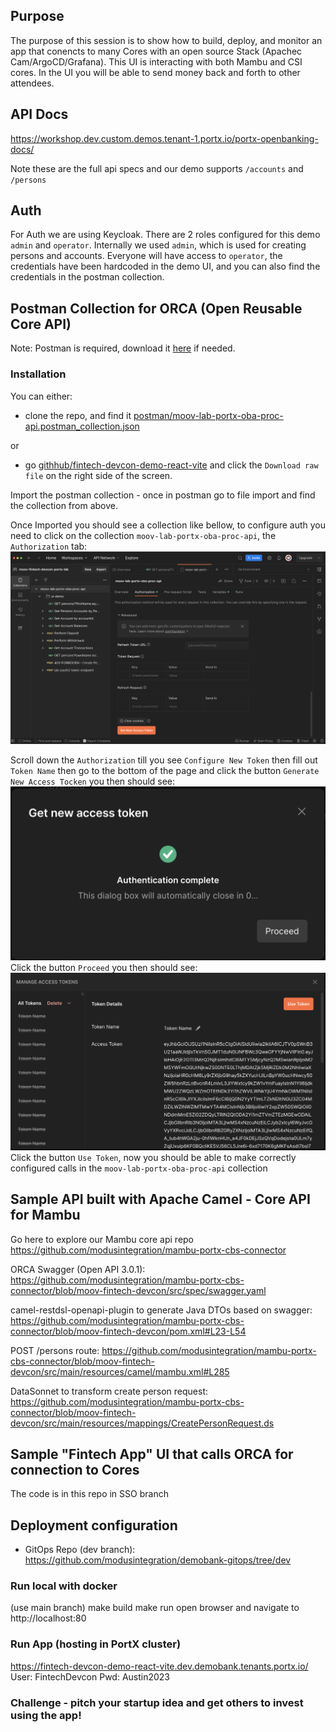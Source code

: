 ## Purpose

The purpose of this session is to show how to build, deploy, and monitor an app that conencts to many Cores with an open source Stack (Apachec Cam/ArgoCD/Grafana).
This UI is interacting with both Mambu and CSI cores.
In the UI you will be able to send money back and forth to other attendees.

## API Docs

https://workshop.dev.custom.demos.tenant-1.portx.io/portx-openbanking-docs/

Note these are the full api specs and our demo supports `/accounts` and `/persons`

## Auth

For Auth we are using Keycloak. There are 2 roles configured for this demo
`admin` and `operator`. Internally we used `admin`, which is used for creating persons and accounts. Everyone will
have access to `operator`, the credentials have been hardcoded in
the demo UI, and you can also find the credentials in the postman collection.

## Postman Collection for ORCA (Open Reusable Core API)

Note: Postman is required, download it [here](https://www.postman.com/downloads/) if needed.

### Installation

You can either:

- clone the repo, and find it [postman/moov-lab-portx-oba-proc-api.postman_collection.json](postman%2Fmoov-lab-portx-oba-proc-api.postman_collection.json)

or

- go [githhub/fintech-devcon-demo-react-vite](https://github.com/modusintegration/fintech-devcon-demo-react-vite/blob/main/postman/moov-lab-portx-oba-proc-api.postman_collection.json)
  and click the `Download raw file` on the right side of the screen.

Import the postman collection - once in postman go to file import and find the collection from above.

Once Imported you should see a collection like bellow, to configure auth you need to click on the collection `moov-lab-portx-oba-proc-api`, the `Authorization` tab:
![image (1).png](postman%2Fimage%20%281%29.png)

Scroll down the `Authorization` till you see `Configure New Token` then fill out `Token Name` then go to the bottom of the
page and click the button `Generate New Access Tocken` you then should see:
![image (2).png](postman%2Fimage%20%282%29.png)
Click the button `Proceed` you then should see:
![image (3).png](postman%2Fimage%20%283%29.png)
Click the button `Use Token`, now you should be able to make correctly configured calls in the `moov-lab-portx-oba-proc-api` collection

## Sample API built with Apache Camel - Core API for Mambu

Go here to explore our Mambu core api repo https://github.com/modusintegration/mambu-portx-cbs-connector

ORCA Swagger (Open API 3.0.1):
https://github.com/modusintegration/mambu-portx-cbs-connector/blob/moov-fintech-devcon/src/spec/swagger.yaml

camel-restdsl-openapi-plugin to generate Java DTOs based on swagger:
https://github.com/modusintegration/mambu-portx-cbs-connector/blob/moov-fintech-devcon/pom.xml#L23-L54

POST /persons route:
https://github.com/modusintegration/mambu-portx-cbs-connector/blob/moov-fintech-devcon/src/main/resources/camel/mambu.xml#L285

DataSonnet to transform create person request:
https://github.com/modusintegration/mambu-portx-cbs-connector/blob/moov-fintech-devcon/src/main/resources/mappings/CreatePersonRequest.ds

## Sample "Fintech App" UI that calls ORCA for connection to Cores

The code is in this repo in SSO branch

## Deployment configuration

- GitOps Repo (dev branch): https://github.com/modusintegration/demobank-gitops/tree/dev

### Run local with docker

(use main branch)
make build
make run
open browser and navigate to http://localhost:80

### Run App (hosting in PortX cluster)

https://fintech-devcon-demo-react-vite.dev.demobank.tenants.portx.io/
User: FintechDevcon
Pwd: Austin2023

### Challenge - pitch your startup idea and get others to invest using the app!
